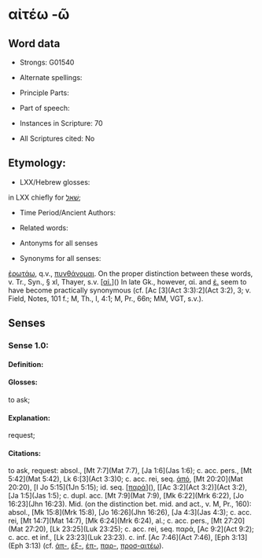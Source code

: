 # αἰτέω -ῶ

<!-- Status: S2=NeedsEdits -->
<!-- Lexica used for edits:   -->

## Word data

* Strongs: G01540

* Alternate spellings:



* Principle Parts: 


* Part of speech: 


* Instances in Scripture: 70

* All Scriptures cited: No

## Etymology: 


* LXX/Hebrew glosses: 

in LXX chiefly for [שׁאל](//en-uhl/H7592);

* Time Period/Ancient Authors: 


* Related words: 

* Antonyms for all senses

* Synonyms for all senses: 

 [ἐρωτάω](), q.v., [πυνθάνομαι](). On the proper distinction between these words, v. Tr., Syn., § xl, Thayer, s.v. [[αἰ.]()]() In late Gk., however, αἰ. and [ἐ.]() seem to have become practically synonymous (cf. [Ac [3](Act 3:3):2](Act 3:2), 3; v. Field, Notes, 101 f.; M, Th., I, 4:1; M, Pr., 66n; MM, VGT, s.v.).

## Senses 


### Sense  1.0: 

#### Definition: 

#### Glosses: 

to ask; 

#### Explanation: 

request; 

#### Citations: 

to ask, request: absol., [Mt 7:7](Mat 7:7), [Ja 1:6](Jas 1:6); c. acc. pers., [Mt 5:42](Mat 5:42), Lk 6:[3](Act 3:3)0; c. acc. rei, seq. [ἀπό](), [Mt 20:20](Mat 20:20), [I Jo 5:15](1Jn 5:15); id. seq. [[παρά]()](), [[Ac 3:2](Act 3:2)](Act 3:2), [Ja 1:5](Jas 1:5); c. dupl. acc. [Mt 7:9](Mat 7:9), [Mk 6:22](Mrk 6:22), [Jo 16:23](Jhn 16:23). Mid. (on the distinction bet. mid. and act., v. M, Pr., 160): absol., [Mk 15:8](Mrk 15:8), [Jo 16:26](Jhn 16:26), [Ja 4:3](Jas 4:3); c. acc. rei, [Mt 14:7](Mat 14:7), [Mk 6:24](Mrk 6:24), al.; c. acc. pers., [Mt 27:20](Mat 27:20), [Lk 23:25](Luk 23:25); c. acc. rei, seq. παρά, [Ac 9:2](Act 9:2); c. acc. et inf., [Lk 23:23](Luk 23:23). c. inf. [Ac 7:46](Act 7:46), [Eph 3:13](Eph 3:13) (cf. [ἀπ-](), [ἐξ-](), [ἐπ-](), [παρ-](), [προσ-αιτέω]()).
